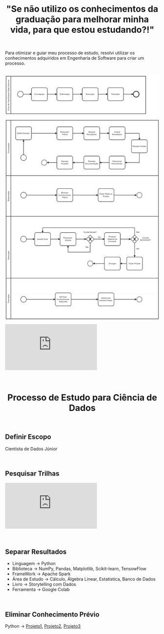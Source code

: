 <h1 align="center"  size="40px">
"Se não utilizo os conhecimentos da graduação para melhorar minha vida, para que estou estudando?!"
</h1>

<br>

Para otimizar e guiar meu processo de estudo, resolvi utilizar os conhecimentos adquiridos em Engenharia de Software para criar um processo.

<br>

<img align="center" width="700" height="800" src="https://github.com/DirceuSilvestre/Meu-Trajeto/blob/main/Imagens/Processo%20Estudo%20Ciencia%20de%20Dados.png" />

<br>

![Documento da descrição simplificada de cada atividade](https://github.com/DirceuSilvestre/Meu-Trajeto/blob/main/Arquivos/Processo%20Estudo%20Ci%C3%AAncia%20de%20Dados.pdf)

<br>

<h1 align="center">
Processo de Estudo para Ciência de Dados
</h1>

<br>

## Definir Escopo

Cientista de Dados Júnior

<br>

## Pesquisar Trilhas

![Resultados da Pesquisa](https://github.com/DirceuSilvestre/Meu-Trajeto/blob/main/Arquivos/Trilhas%20Pesquisadas.txt) 

<br>

## Separar Resultados

* Linguagem -> Python
* Biblioteca -> NumPy, Pandas, Matplotlib, Scikit-learn, TensowFlow
* FrameWork -> Apache Spark
* Área de Estudo -> Cálculo, Álgebra Linear, Estatística, Banco de Dados
* Livro -> Storytelling com Dados
* Ferramenta -> Google Colab

<br>

## Eliminar Conhecimento Prévio

Python -> [Projeto1](https://github.com/DirceuSilvestre/Biblioteca-Algebra-Linear), [Projeto2](https://github.com/DirceuSilvestre/Algoritmo-Ampliacao-de-Imagens), [Projeto3](https://github.com/DirceuSilvestre/Processamento-de-Imagens-com-Algebra-Linear)


